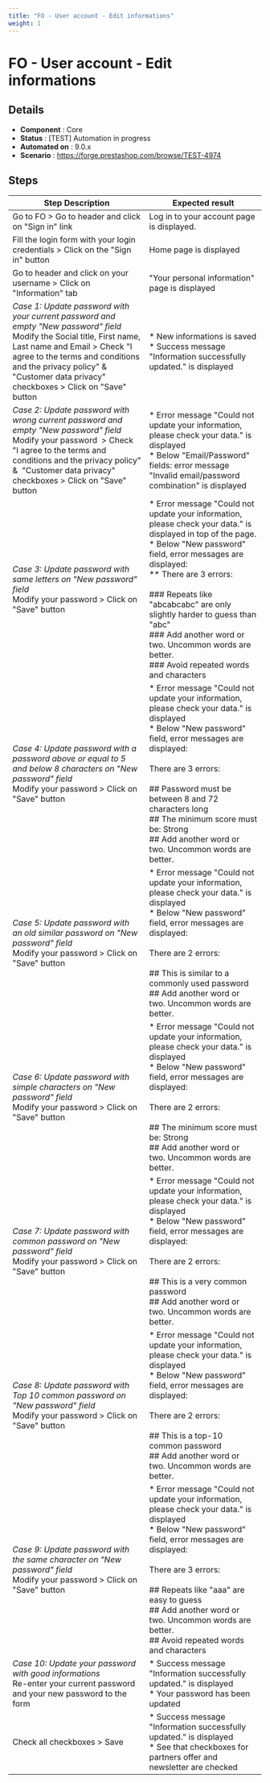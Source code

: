 ```yaml
---
title: "FO - User account - Edit informations"
weight: 1
---
```


# FO - User account - Edit informations
## Details
* **Component** : Core
* **Status** : [TEST] Automation in progress
* **Automated on** : 9.0.x
* **Scenario** : https://forge.prestashop.com/browse/TEST-4974

## Steps
| Step Description | Expected result |
| ----- | ----- |
| Go to FO > Go to header and click on "Sign in" link | Log in to your account page is displayed. |
| Fill the login form with your login credentials > Click on the "Sign in" button | Home page is displayed |
| Go to header and click on your username > Click on "Information" tab | "Your personal information" page is displayed |
| *Case 1: Update password with your current password and empty "New password" field*<br>Modify the Social title, First name, Last name and Email > Check "I agree to the terms and conditions and the privacy policy" &  "Customer data privacy" checkboxes > Click on "Save" button | * New informations is saved<br> * Success message "Information successfully updated." is displayed |
| *Case 2: Update password with wrong current password and empty "New password" field*<br>Modify your password  > Check "I agree to the terms and conditions and the privacy policy" &  "Customer data privacy" checkboxes > Click on "Save" button | * Error message "Could not update your information, please check your data." is displayed<br> * Below "Email/Password" fields: error message "Invalid email/password combination" is displayed |
| *Case 3: Update password with same letters on "New password" field*<br>Modify your password > Click on "Save" button | * Error message "Could not update your information, please check your data." is displayed in top of the page.<br> * Below "New password" field, error messages are displayed:<br> ** There are 3 errors:<br><br> ### Repeats like "abcabcabc" are only slightly harder to guess than "abc"<br> ### Add another word or two. Uncommon words are better.<br> ### Avoid repeated words and characters |
| *Case 4: Update password with a password above or equal to 5 and below 8 characters on "New password" field*<br>Modify your password > Click on "Save" button | * Error message "Could not update your information, please check your data." is displayed<br> * Below "New password" field, error messages are displayed: <br><br>There are 3 errors:<br><br> ## Password must be between 8 and 72 characters long<br> ## The minimum score must be: Strong<br> ## Add another word or two. Uncommon words are better. |
| *Case 5: Update password with an old similar password on "New password" field*<br>Modify your password > Click on "Save" button | * Error message "Could not update your information, please check your data." is displayed<br> * Below "New password" field, error messages are displayed: <br><br>There are 2 errors:<br><br> ## This is similar to a commonly used password<br> ## Add another word or two. Uncommon words are better. |
| *Case 6: Update password with simple characters on "New password" field*<br>Modify your password > Click on "Save" button | * Error message "Could not update your information, please check your data." is displayed<br> * Below "New password" field, error messages are displayed: <br><br>There are 2 errors:<br><br> ## The minimum score must be: Strong<br> ## Add another word or two. Uncommon words are better. |
| *Case 7: Update password with common password on "New password" field*<br>Modify your password > Click on "Save" button | * Error message "Could not update your information, please check your data." is displayed<br> * Below "New password" field, error messages are displayed: <br><br>There are 2 errors:<br><br> ## This is a very common password<br> ## Add another word or two. Uncommon words are better. |
| *Case 8: Update password with Top 10 common password on "New password" field*<br>Modify your password > Click on "Save" button | * Error message "Could not update your information, please check your data." is displayed<br> * Below "New password" field, error messages are displayed: <br><br>There are 2 errors:<br><br> ## This is a top-10 common password<br> ## Add another word or two. Uncommon words are better. |
| *Case 9: Update password with the same character on "New password" field*<br>Modify your password > Click on "Save" button | * Error message "Could not update your information, please check your data." is displayed<br> * Below "New password" field, error messages are displayed: <br><br>There are 3 errors:<br><br> ## Repeats like "aaa" are easy to guess<br> ## Add another word or two. Uncommon words are better.<br> ## Avoid repeated words and characters |
| *Case 10: Update your password with good informations*<br>Re-enter your current password and your new password to the form | * Success message "Information successfully updated." is displayed<br> * Your password has been updated |
| Check all checkboxes > Save | * Success message "Information successfully updated." is displayed<br> * See that checkboxes for partners offer and newsletter are checked |

